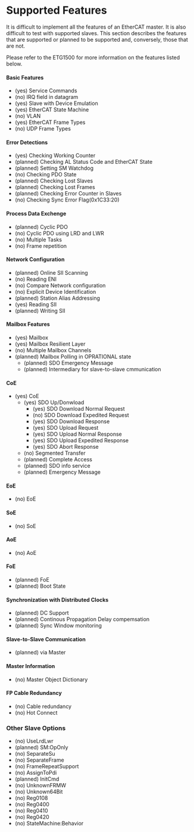 # Supported Features
It is difficult to implement all the features of an EtherCAT master. It is also difficult to test with supported slaves. This section describes the features that are supported or planned to be supported and, conversely, those that are not.

Please refer to the ETG1500 for more information on the features listed below.

#### Basic Features
- (yes) Service Commands
- (no) IRQ field in datagram
- (yes) Slave with Device Emulation
- (yes) EtherCAT State Machine
- (no) VLAN
- (yes) EtherCAT Frame Types
- (no) UDP Frame Types
#### Error Detections
- (yes) Checking Working Counter
- (planned) Checking AL Status Code and EtherCAT State
- (planned) Setting SM Watchdog
- (no) Checking PDO State
- (planned) Checking Lost Slaves
- (planned) Checking Lost Frames
- (planned) Checking Error Counter in Slaves
- (no) Checking Sync Error Flag(0x1C33:20)
#### Process Data Exchenge
- (planned) Cyclic PDO
- (no) Cyclic PDO using LRD and LWR
- (no) Multiple Tasks
- (no) Frame repetition
#### Network Configuration
- (planned) Online SII Scanning
- (no) Reading ENI
- (no) Compare Network configuration
- (no) Explicit Device Identification
- (planned) Station Alias Addressing
- (yes) Reading SII
- (planned) Writing SII
#### Mailbox Features
- (yes) Mailbox
- (yes) Mailbox Resilient Layer
- (no) Multiple Mailbox Channels
- (planned) Mailbox Polling in OPRATIONAL state
  - (planned) SDO Emergency Message
  - (planned) Intermediary for slave-to-slave cmmunication
#### CoE
- (yes) CoE
  - (yes) SDO Up/Donwload
    - (yes) SDO Download Normal Request
    - (no) SDO Download Expedited Request
    - (yes) SDO Download Response
    - (yes) SDO Upload Request
    - (yes) SDO Upload Normal Response
    - (yes) SDO Upload Expedited Response
    - (yes) SDO Abort Response
  - (no) Segmented Transfer
  - (planned) Complete Access
  - (planned) SDO info service
  - (planned) Emergency Message
#### EoE
- (no) EoE
#### SoE
- (no) SoE
#### AoE
- (no) AoE
#### FoE
- (planned) FoE
- (planned) Boot State
#### Synchronization with Distributed Clocks
- (planned) DC Support
- (planned) Continous Propagation Delay compemsation
- (planned) Sync Window monitoring
#### Slave-to-Slave Communication
- (planned) via Master
#### Master Information
- (no) Master Object Dictionary
#### FP Cable Redundancy
- (no) Cable redundancy
- (no) Hot Connect

### Other Slave Options
- (no) UseLrdLwr
- (planned) SM:OpOnly
- (no) SeparateSu
- (no) SeparateFrame
- (no) FrameRepeatSupport
- (no) AssignToPdi
- (planned) InitCmd
- (no) UnknownFRMW
- (no) Unknown64Bit
- (no) Reg0108
- (no) Reg0400
- (no) Reg0410
- (no) Reg0420
- (no) StateMachine:Behavior